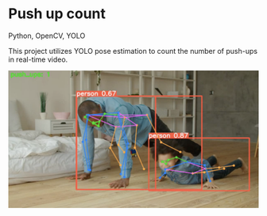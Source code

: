 # Push up count

Python, OpenCV, YOLO

This project utilizes YOLO pose estimation to count the number of push-ups in real-time video.

![Alt text](push_up_count.png)
